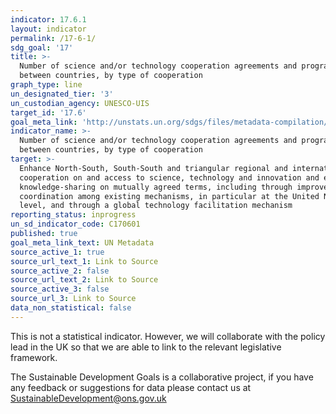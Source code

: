 ```yaml
---
indicator: 17.6.1
layout: indicator
permalink: /17-6-1/
sdg_goal: '17'
title: >-
  Number of science and/or technology cooperation agreements and programmes
  between countries, by type of cooperation
graph_type: line
un_designated_tier: '3'
un_custodian_agency: UNESCO-UIS
target_id: '17.6'
goal_meta_link: 'http://unstats.un.org/sdgs/files/metadata-compilation/Metadata-Goal-17.pdf'
indicator_name: >-
  Number of science and/or technology cooperation agreements and programmes
  between countries, by type of cooperation
target: >-
  Enhance North-South, South-South and triangular regional and international
  cooperation on and access to science, technology and innovation and enhance
  knowledge-sharing on mutually agreed terms, including through improved
  coordination among existing mechanisms, in particular at the United Nations
  level, and through a global technology facilitation mechanism
reporting_status: inprogress
un_sd_indicator_code: C170601
published: true
goal_meta_link_text: UN Metadata
source_active_1: true
source_url_text_1: Link to Source
source_active_2: false
source_url_text_2: Link to Source
source_active_3: false
source_url_3: Link to Source
data_non_statistical: false
---
```



This is not a statistical indicator. However, we will collaborate with the policy lead in the UK so that we are able to link to the relevant legislative framework.

The Sustainable Development Goals is a collaborative project, if you have any feedback or suggestions for data please contact us at <SustainableDevelopment@ons.gov.uk>  
